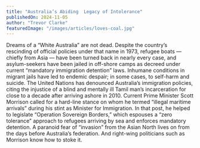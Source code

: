 ```yaml
---
title: "Australia’s Abiding  Legacy of Intolerance"
publishedOn: 2024-11-05
author: "Trevor Clarke"
featuredImage: "/images/articles/loves-coal.jpg"
---
```


Dreams of a “White Australia” are not dead. 
Despite the country’s rescinding of official policies under that name in 1973, refugee boats — chiefly from Asia — have been turned back in nearly every case, and asylum-seekers have been jailed in off-shore camps as decreed under current “mandatory immigration detention” laws. Inhumane conditions in migrant jails have led to endemic despair; in some cases, to self-harm and suicide. The United Nations has denounced Australia’s immigration policies, citing the injustice of a blind and mentally ill Tamil man’s incarceration for close to a decade after arriving ashore in 2010. Current Prime Minister Scott Morrison called for a hard-line stance on whom he termed “illegal maritime arrivals” during his stint as Minister for Immigration. In that post, he helped to legislate “Operation Sovereign Borders,” which espouses a “zero tolerance” approach to refugees arriving by sea and enforces mandatory detention. A paranoid fear of “invasion” from the Asian North lives on from the days before Australia’s federation. And right-wing politicians such as Morrison know how to stoke it.

‍

